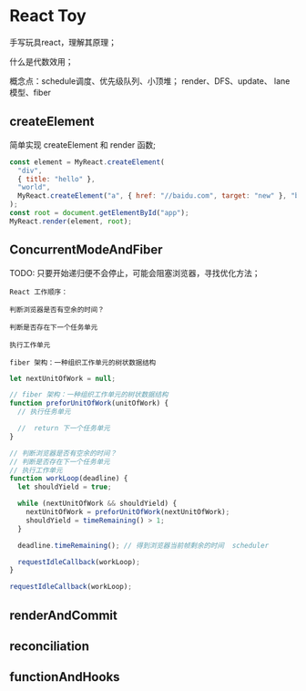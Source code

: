# React Toy

手写玩具react，理解其原理；

什么是代数效用；

概念点：schedule调度、优先级队列、小顶堆；
render、DFS、update、
lane模型、fiber

## createElement

简单实现 createElement 和 render 函数;

```js
const element = MyReact.createElement(
  "div",
  { title: "hello" },
  "world",
  MyReact.createElement("a", { href: "//baidu.com", target: "new" }, "baidu")
);
const root = document.getElementById("app");
MyReact.render(element, root);
```

## ConcurrentModeAndFiber

TODO: 只要开始递归便不会停止，可能会阻塞浏览器，寻找优化方法；

```TextPlain
React 工作顺序：

判断浏览器是否有空余的时间？

判断是否存在下一个任务单元

执行工作单元
```

```TextPlain
fiber 架构：一种组织工作单元的树状数据结构
```

```js
let nextUnitOfWork = null;

// fiber 架构：一种组织工作单元的树状数据结构
function preforUnitOfWork(unitOfWork) {
  // 执行任务单元

  //  return 下一个任务单元
}

// 判断浏览器是否有空余的时间？
// 判断是否存在下一个任务单元
// 执行工作单元
function workLoop(deadline) {
  let shouldYield = true;

  while (nextUnitOfWork && shouldYield) {
    nextUnitOfWork = preforUnitOfWork(nextUnitOfWork);
    shouldYield = timeRemaining() > 1;
  }

  deadline.timeRemaining(); // 得到浏览器当前帧剩余的时间  scheduler

  requestIdleCallback(workLoop);
}

requestIdleCallback(workLoop);
```

## renderAndCommit

## reconciliation

## functionAndHooks

